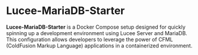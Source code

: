# Lucee-MariaDB-Starter
**Lucee-MariaDB-Starter** is a Docker Compose setup designed for quickly spinning up a development environment using Lucee Server and MariaDB. This configuration allows developers to leverage the power of CFML (ColdFusion Markup Language) applications in a containerized environment.

